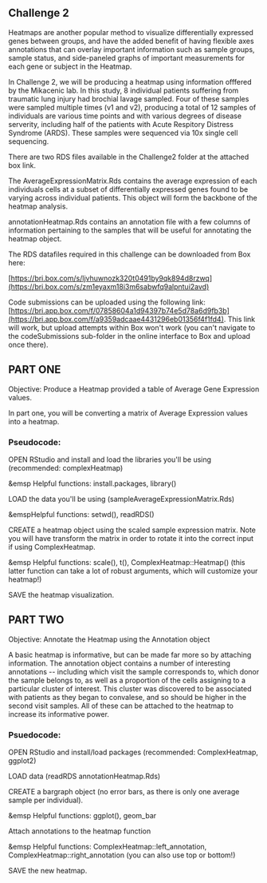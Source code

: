 ## Challenge 2

Heatmaps are another popular method to visualize differentially expressed genes between groups, and have the added benefit of having flexible axes annotations that can overlay important information such as sample groups, sample status, and side-paneled graphs of important measurements for each gene or subject in the Heatmap.

In Challenge 2, we will be producing a heatmap using information offfered by the Mikacenic lab. In this study, 8 individual patients suffering from traumatic lung injury had brochial lavage sampled. Four of these samples were sampled multiple times (v1 and v2), producing a total of 12 samples of individuals are various time points and with various degrees of disease serverity, including half of the patients with Acute Respitory Distress Syndrome (ARDS). These samples were sequenced via 10x single cell sequencing.

There are two RDS files available in the Challenge2 folder at the attached box link.

The AverageExpressionMatrix.Rds contains the average expression of each individuals cells at a subset of differentially expressed genes found to be varying across individual patients. This object will form the backbone of the heatmap analysis.

annotationHeatmap.Rds contains an annotation file with a few columns of information pertaining to the samples that will be useful for annotating the heatmap object.

The RDS datafiles required in this challenge can be downloaded from Box here:

[https://bri.box.com/s/ljvhuwnozk320t0491by9qk894d8rzwq](https://bri.box.com/s/zm1eyaxm18i3m6sabwfq9alpntui2avd)

Code submissions can be uploaded using the following link: [https://bri.app.box.com/f/07858604a1d94397b74e5d78a6d9fb3b](https://bri.app.box.com/f/a9359adcaae4431296eb01356f4f1fd4). This link will work, but upload attempts within Box won't work (you can't navigate to the codeSubmissions sub-folder in the online interface to Box and upload once there).

## PART ONE

Objective: Produce a Heatmap provided a table of Average Gene Expression values.

In part one, you will be converting a matrix of Average Expression values into a heatmap.

### Pseudocode:

OPEN RStudio and install and load the libraries you'll be using (recommended: complexHeatmap)

&emsp Helpful functions: install.packages, library()
  
LOAD the data you'll be using (sampleAverageExpressionMatrix.Rds)

&emspHelpful functions: setwd(), readRDS()
  
CREATE a heatmap object using the scaled sample expression matrix. Note you will have transform the matrix in order to rotate it into the correct input if using ComplexHeatmap.

&emsp Helpful functions: scale(), t(), ComplexHeatmap::Heatmap() (this latter function can take a lot of robust arguments, which will customize your heatmap!)
  
SAVE the heatmap visualization.

## PART TWO

Objective: Annotate the Heatmap using the Annotation object

A basic heatmap is informative, but can be made far more so by attaching information. The annotation object contains a number of interesting annotations -- including which visit the sample corresponds to, which donor the sample belongs to, as well as a proportion of the cells assigning to a particular cluster of interest. This cluster was discovered to be associated with patients as they began to convalese, and so should be higher in the second visit samples. All of these can be attached to the heatmap to increase its informative power.

### Psuedocode:

OPEN RStudio and install/load packages (recommended: ComplexHeatmap, ggplot2)

LOAD data (readRDS annotationHeatmap.Rds)

CREATE a bargraph object (no error bars, as there is only one average sample per individual).
 
&emsp Helpful functions: ggplot(), geom_bar

Attach annotations to the heatmap function

&emsp Helpful functions: ComplexHeatmap::left_annotation, ComplexHeatmap::right_annotation (you can also use top or bottom!)

SAVE the new heatmap.
